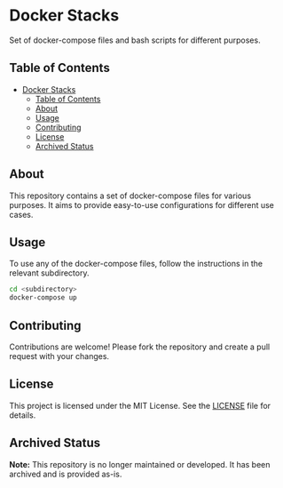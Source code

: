 
# Docker Stacks

Set of docker-compose files and bash scripts for different purposes.

## Table of Contents
- [Docker Stacks](#docker-stacks)
  - [Table of Contents](#table-of-contents)
  - [About](#about)
  - [Usage](#usage)
  - [Contributing](#contributing)
  - [License](#license)
  - [Archived Status](#archived-status)

## About

This repository contains a set of docker-compose files for various purposes. It aims to provide easy-to-use configurations for different use cases.

## Usage

To use any of the docker-compose files, follow the instructions in the relevant subdirectory.

```bash
cd <subdirectory>
docker-compose up
```

## Contributing

Contributions are welcome! Please fork the repository and create a pull request with your changes.

## License

This project is licensed under the MIT License. See the [LICENSE](LICENSE) file for details.

## Archived Status

**Note:** This repository is no longer maintained or developed. It has been archived and is provided as-is.

